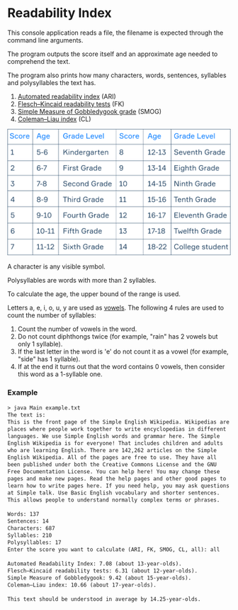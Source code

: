 # Readability Index

This console application reads a file, the filename is expected through the command line arguments.

The program outputs the score itself and an approximate age needed to comprehend the text.

The program also prints how many characters, words, sentences, syllables and polysyllables the text has.

1. [Automated readability index](https://en.wikipedia.org/wiki/Automated_readability_index) (ARI)
2. [Flesch–Kincaid readability tests](https://en.wikipedia.org/wiki/Flesch%E2%80%93Kincaid_readability_tests) (FK)
3. [Simple Measure of Gobbledygook grade](https://en.wikipedia.org/wiki/SMOG) (SMOG)
4. [Coleman–Liau index](https://en.wikipedia.org/wiki/Coleman%E2%80%93Liau_index) (CL)

![Readability score, Age, Grade level](resources/Readability_score_Age_Grade_level.png)

A character is any visible symbol.

Polysyllables are words with more than 2 syllables.

To calculate the age, the upper bound of the range is used.

Letters a, e, i, o, u, y are used as [vowels](https://simple.wikipedia.org/wiki/Vowel). The following 4 rules are used to count the number of syllables:

1. Count the number of vowels in the word.
2. Do not count diphthongs twice (for example, "rain" has 2 vowels but only 1 syllable).
3. If the last letter in the word is 'e' do not count it as a vowel (for example, "side" has 1 syllable).
4. If at the end it turns out that the word contains 0 vowels, then consider this word as a 1-syllable one.

### Example
```
> java Main example.txt
The text is:
This is the front page of the Simple English Wikipedia. Wikipedias are places where people work together to write encyclopedias in different languages. We use Simple English words and grammar here. The Simple English Wikipedia is for everyone! That includes children and adults who are learning English. There are 142,262 articles on the Simple English Wikipedia. All of the pages are free to use. They have all been published under both the Creative Commons License and the GNU Free Documentation License. You can help here! You may change these pages and make new pages. Read the help pages and other good pages to learn how to write pages here. If you need help, you may ask questions at Simple talk. Use Basic English vocabulary and shorter sentences. This allows people to understand normally complex terms or phrases.

Words: 137
Sentences: 14
Characters: 687
Syllables: 210
Polysyllables: 17
Enter the score you want to calculate (ARI, FK, SMOG, CL, all): all

Automated Readability Index: 7.08 (about 13-year-olds).
Flesch–Kincaid readability tests: 6.31 (about 12-year-olds).
Simple Measure of Gobbledygook: 9.42 (about 15-year-olds).
Coleman–Liau index: 10.66 (about 17-year-olds).

This text should be understood in average by 14.25-year-olds.
```
